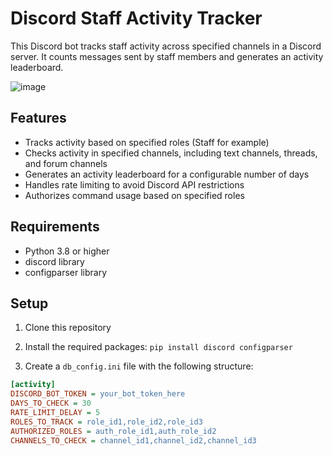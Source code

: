 # Discord Staff Activity Tracker

This Discord bot tracks staff activity across specified channels in a Discord server. It counts messages sent by staff members and generates an activity leaderboard.

![image](https://github.com/user-attachments/assets/83964121-1ac8-4ef0-9aae-36bc8e791fa9)


## Features

- Tracks activity based on specified roles (Staff for example)
- Checks activity in specified channels, including text channels, threads, and forum channels
- Generates an activity leaderboard for a configurable number of days
- Handles rate limiting to avoid Discord API restrictions
- Authorizes command usage based on specified roles

## Requirements

- Python 3.8 or higher
- discord library
- configparser library

## Setup

1. Clone this repository
2. Install the required packages:
```pip install discord configparser```

3. Create a `db_config.ini` file with the following structure:

```ini
[activity]
DISCORD_BOT_TOKEN = your_bot_token_here
DAYS_TO_CHECK = 30
RATE_LIMIT_DELAY = 5
ROLES_TO_TRACK = role_id1,role_id2,role_id3
AUTHORIZED_ROLES = auth_role_id1,auth_role_id2
CHANNELS_TO_CHECK = channel_id1,channel_id2,channel_id3
